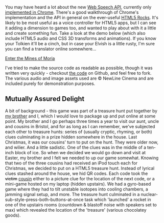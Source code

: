 You may have heard a lot about the new [Web Speech API](http://www.w3.org/community/speech-api/), currently only [implemented in Chrome](http://www.google.com/intl/en/chrome/demos/speech.html). There's a good walkthrough of Chrome's implementation and the API in general on the ever-useful [HTML5 Rocks](http://updates.html5rocks.com/2013/01/Voice-Driven-Web-Apps-Introduction-to-the-Web-Speech-API). It's likely to be most useful as a voice controller for HTML5 apps, but I can see it adding a dimension to games too, and wanted to play about with it a little and create something fun. Take a look at the demo below (which also include HTML5 audio and CSS 3D transforms and animations). If you know your Tolkien it'll be a cinch, but in case your Elvish is a little rusty, I'm sure you can find a translator online somewhere...

<a href="http://aviary.itsravenous.com/moria" class="button">Enter the Mines of Moria</a>

I've tried to make the source code as readable as possible, though it was written very quickly - checkout [the code](https://github.com/itsravenous/demos/tree/master/moria) on Github, and feel free to fork. The various audio and image assets used are &copy; NewLine Cinema and are included purely for demonstration purposes.

## Mutually Assured Delight ##
A bit of background - this game was part of a treasure hunt put together by [my brother](http://github.com/sourcejedi) and I, which
I would love to package up and put online at some point. My brother and I go perhaps three times a year to visit our aunt,
uncle and cousins in Bristol, and for as long as I can remember, we've subjected each other to treasure hunts: series of (usually cryptic, rhyming,
or both) clues culminating in a prize hidden somewhere in the house. Last Christmas, it was our cousins' turn to
put on the hunt. They were older now, and wilier. And a little sadistic. One of the clues was in the middle of a
ten-inch block of ice. So when we decided we would go down and visit at Easter, my brother and I felt we needed to
up our game somewhat. Knowing that two of the three cousins had received an iPod touch each for Christmas, we decided
to put on a HTML5 treasure hunt. Instead of lyrical clues stashed around the house, we hid QR codes. Each code took the
<del>victim</del> <ins>cousin</ins> either to a picture clue for the location of the next code, or a mini-game hosted on
my laptop (hidden upstairs). We had a gyro-based game where they had to tilt unstable isotopes into cooling chambers,
a jamming signal setup, and more. The treasure hunt culminated in a nuclear-sub-style-press-both-buttons-at-once task which
'launched' a rocket in one of the upstairs rooms (countdown & blastoff noise with speakers set to max) which revealed the
location of the 'treasure' (various chocolatey goods).